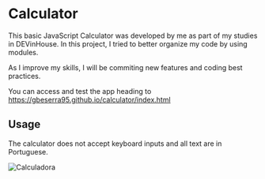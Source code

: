 # Calculator

This basic JavaScript Calculator was developed by me as part of my studies in DEVinHouse.
In this project, I tried to better organize my code by using modules.

As I improve my skills, I will be commiting new features and coding best practices.

You can access and test the app heading to https://gbeserra95.github.io/calculator/index.html

## Usage

The calculator does not accept keyboard inputs and all text are in Portuguese.
<div align="left">
  <img src="https://user-images.githubusercontent.com/47508755/146052127-e1710dd3-2396-4b3d-81cc-36cc96c5fb5c.jpeg" alt="Calculadora">  
</div>

